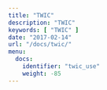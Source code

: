```yaml
---
title: "TWIC"
description: "TWIC"
keywords: [ "TWIC" ]
date: "2017-02-14"
url: "/docs/twic/"
menu:
  docs:
    identifier: "twic_use"
    weight: -85
---
```

